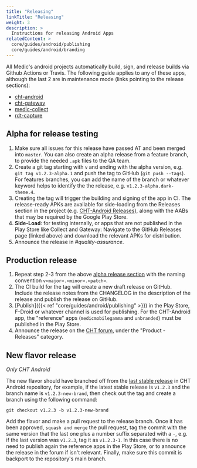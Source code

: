 ```yaml
---
title: "Releasing"
linkTitle: "Releasing"
weight: 3
description: >
  Instructions for releasing Android Apps
relatedContent: >
  core/guides/android/publishing
  core/guides/android/branding
---
```


All Medic's android projects automatically build, sign, and release builds via Github Actions or Travis. The following guide applies to any of these apps, although the last 2 are in maintenance mode (links pointing to the release sections):

   * [cht-android](https://github.com/medic/cht-android/releases)
   * [cht-gateway](https://github.com/medic/cht-gateway/releases)
   * [medic-collect](https://github.com/medic/medic-collect/releases)
   * [rdt-capture](https://github.com/medic/rdt-capture/releases)


## Alpha for release testing

1. Make sure all issues for this release have passed AT and been merged into `master`. You can also create an alpha release from a feature branch, to provide the needed `.apk` files to the QA team.
2. Create a git tag starting with `v` and ending with the alpha version, e.g. `git tag v1.2.3-alpha.1` and push the tag to GitHub (`git push --tags`). For features branches, you can add the name of the branch or whatever keyword helps to identify the the release, e.g. `v1.2.3-alpha.dark-theme.4`.
3. Creating the tag will trigger the building and signing of the app in CI. The release-ready APKs are available for side-loading from the Releases section in the project (e.g. [CHT-Android Releases](https://github.com/medic/cht-android/releases)), along with the AABs that may be required by the Google Play Store.
4. **Side-Load**: for testing internally, or apps that are not published in the Play Store like Collect and Gateway: Navigate to the GitHub Releases page (linked above) and download the relevant APKs for distribution.
5. Announce the release in _#quality-assurance_.


## Production release

1. Repeat step 2-3 from the above [alpha release section](#alpha-for-release-testing) with the naming convention `v<major>.<minor>.<patch>`.
2. The CI build for the tag will create a new draft release on GitHub.  Include the release notes from the CHANGELOG in the description of the release and publish the release on GitHub.
3. [Publish]({{< ref "core/guides/android/publishing" >}}) in the Play Store, F-Droid or whatever channel is used for publishing. For the CHT-Android app, the "reference" apps (`medicmobilegamma` and `unbranded`) must be published in the Play Store.
4. Announce the release on the [CHT forum](https://forum.communityhealthtoolkit.org), under the "Product - Releases" category.

## New flavor release

_Only CHT Android_

The new flavor should have branched off from the [last stable release](https://github.com/medic/cht-android/releases) in CHT Android repository, for example, if the latest stable release is `v1.2.3` and the branch name is `v1.2.3-new-brand`, then check out the tag and create a branch using the following command:
 ```
 git checkout v1.2.3 -b v1.2.3-new-brand
 ```
Add the flavor and make a pull request to the release branch. Once it has been approved, `squash and merge` the pull request, tag the commit with the same version that the last one plus a number suffix separated with a `-`, e.g. if the last version was `v1.2.3`, tag it as `v1.2.3-1`. In this case there is no need to publish again the reference apps in the Play Store, or to announce the release in the forum if isn't relevant.
Finally, make sure this commit is backport to the repository's main branch.
